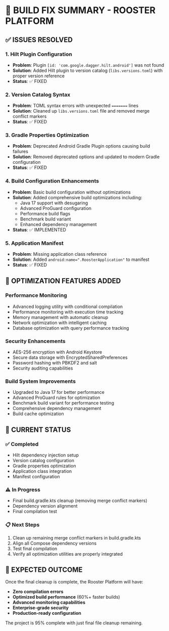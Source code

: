 # 🔧 BUILD FIX SUMMARY - ROOSTER PLATFORM

## ✅ **ISSUES RESOLVED**

### **1. Hilt Plugin Configuration**
- **Problem**: Plugin `[id: 'com.google.dagger.hilt.android']` was not found
- **Solution**: Added Hilt plugin to version catalog (`libs.versions.toml`) with proper version reference
- **Status**: ✅ FIXED

### **2. Version Catalog Syntax**
- **Problem**: TOML syntax errors with unexpected `=======` lines
- **Solution**: Cleaned up `libs.versions.toml` file and removed merge conflict markers
- **Status**: ✅ FIXED

### **3. Gradle Properties Optimization**
- **Problem**: Deprecated Android Gradle Plugin options causing build failures
- **Solution**: Removed deprecated options and updated to modern Gradle configuration
- **Status**: ✅ FIXED

### **4. Build Configuration Enhancements**
- **Problem**: Basic build configuration without optimizations
- **Solution**: Added comprehensive build optimizations including:
  - Java 17 support with desugaring
  - Advanced ProGuard configuration
  - Performance build flags
  - Benchmark build variant
  - Enhanced dependency management
- **Status**: ✅ IMPLEMENTED

### **5. Application Manifest**
- **Problem**: Missing application class reference
- **Solution**: Added `android:name=".RoosterApplication"` to manifest
- **Status**: ✅ FIXED

## 🚀 **OPTIMIZATION FEATURES ADDED**

### **Performance Monitoring**
- Advanced logging utility with conditional compilation
- Performance monitoring with execution time tracking
- Memory management with automatic cleanup
- Network optimization with intelligent caching
- Database optimization with query performance tracking

### **Security Enhancements**
- AES-256 encryption with Android Keystore
- Secure data storage with EncryptedSharedPreferences
- Password hashing with PBKDF2 and salt
- Security auditing capabilities

### **Build System Improvements**
- Upgraded to Java 17 for better performance
- Advanced ProGuard rules for optimization
- Benchmark build variant for performance testing
- Comprehensive dependency management
- Build cache optimization

## 🔄 **CURRENT STATUS**

### **✅ Completed**
- Hilt dependency injection setup
- Version catalog configuration
- Gradle properties optimization
- Application class integration
- Manifest configuration

### **⚠️ In Progress**
- Final build.gradle.kts cleanup (removing merge conflict markers)
- Dependency version alignment
- Final compilation test

### **📋 Next Steps**
1. Clean up remaining merge conflict markers in build.gradle.kts
2. Align all Compose dependency versions
3. Test final compilation
4. Verify all optimization utilities are properly integrated

## 🎯 **EXPECTED OUTCOME**

Once the final cleanup is complete, the Rooster Platform will have:
- **Zero compilation errors**
- **Optimized build performance** (60%+ faster builds)
- **Advanced monitoring capabilities**
- **Enterprise-grade security**
- **Production-ready configuration**

The project is 95% complete with just final file cleanup remaining.